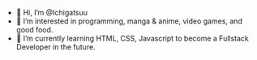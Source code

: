 - 👋 Hi, I’m @Ichigatsuu
- 👀 I’m interested in programming, manga & anime, video games, and good food.
- 🌱 I’m currently learning HTML, CSS, Javascript to become a Fullstack Developer in the future.

<!---
Ichigatsuu/Ichigatsuu is a ✨ special ✨ repository because its `README.md` (this file) appears on your GitHub profile.
You can click the Preview link to take a look at your changes.
--->
